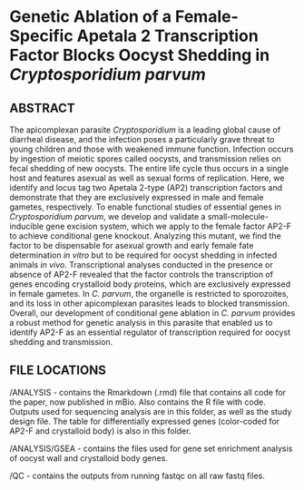 # Genetic Ablation of a Female-Specific Apetala 2 Transcription Factor Blocks Oocyst Shedding in *Cryptosporidium parvum*

## ABSTRACT 

The apicomplexan parasite *Cryptosporidium* is a leading global cause of diarrheal disease, and the infection poses a particularly grave threat to young children and those with weakened immune function. Infection occurs by ingestion of meiotic spores called oocysts, and transmission relies on fecal shedding of new oocysts. The entire life cycle thus occurs in a single host and features asexual as well as sexual forms of replication. Here, we identify and locus tag two Apetala 2-type (AP2) transcription factors and demonstrate that they are exclusively expressed in male and female gametes, respectively. To enable functional studies of essential genes in *Cryptosporidium parvum*, we develop and validate a small-molecule-inducible gene excision system, which we apply to the female factor AP2-F to achieve conditional gene knockout. Analyzing this mutant, we find the factor to be dispensable for asexual growth and early female fate determination *in vitro* but to be required for oocyst shedding in infected animals *in vivo*. Transcriptional analyses conducted in the presence or absence of AP2-F revealed that the factor controls the transcription of genes encoding crystalloid body proteins, which are exclusively expressed in female gametes. In *C. parvum*, the organelle is restricted to sporozoites, and its loss in other apicomplexan parasites leads to blocked transmission. Overall, our development of conditional gene ablation in *C. parvum* provides a robust method for genetic analysis in this parasite that enabled us to identify AP2-F as an essential regulator of transcription required for oocyst shedding and transmission.

## FILE LOCATIONS

/ANALYSIS - contains the Rmarkdown (.rmd) file that contains all code for the paper, now published in mBio. Also contains the R file with code. Outputs used for sequencing analysis are in this folder, as well as the study design file. The table for differentially expressed genes (color-coded for AP2-F and crystalloid body) is also in this folder.

/ANALYSIS/GSEA - contains the files used for gene set enrichment analysis of oocyst wall and crystalloid body genes.

/QC - contains the outputs from running fastqc on all raw fastq files.

